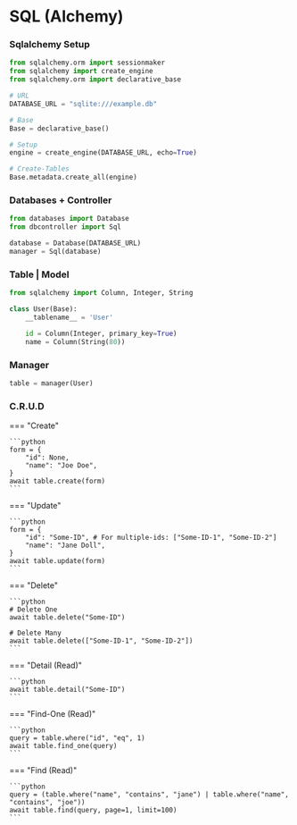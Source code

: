 # SQL (Alchemy)

### Sqlalchemy Setup

```python
from sqlalchemy.orm import sessionmaker
from sqlalchemy import create_engine
from sqlalchemy.orm import declarative_base

# URL
DATABASE_URL = "sqlite:///example.db"

# Base
Base = declarative_base()

# Setup
engine = create_engine(DATABASE_URL, echo=True)

# Create-Tables
Base.metadata.create_all(engine)
```

### Databases + Controller

```python
from databases import Database
from dbcontroller import Sql

database = Database(DATABASE_URL)
manager = Sql(database)
```

### Table | Model

```python
from sqlalchemy import Column, Integer, String

class User(Base):
    __tablename__ = 'User'

    id = Column(Integer, primary_key=True)
    name = Column(String(80))
```

### Manager

```python
table = manager(User)
```

### C.R.U.D

=== "Create"

    ```python
    form = {
        "id": None,
        "name": "Joe Doe",
    }
    await table.create(form)
    ```

=== "Update"

    ```python
    form = {
        "id": "Some-ID", # For multiple-ids: ["Some-ID-1", "Some-ID-2"]
        "name": "Jane Doll",
    }
    await table.update(form)
    ```

=== "Delete"

    ```python
    # Delete One
    await table.delete("Some-ID")

    # Delete Many
    await table.delete(["Some-ID-1", "Some-ID-2"])
    ```

=== "Detail (Read)"

    ```python
    await table.detail("Some-ID")
    ```

=== "Find-One (Read)"

    ```python
    query = table.where("id", "eq", 1)
    await table.find_one(query)
    ```

=== "Find (Read)"

    ```python
    query = (table.where("name", "contains", "jane") | table.where("name", "contains", "joe"))
    await table.find(query, page=1, limit=100)
    ```
